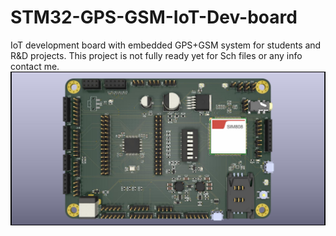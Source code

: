 # STM32-GPS-GSM-IoT-Dev-board
IoT development board with embedded GPS+GSM system for students and R&D projects.
This project is not fully ready yet for Sch files or any info contact me.
![](IoT-Dev-board.jpg)
